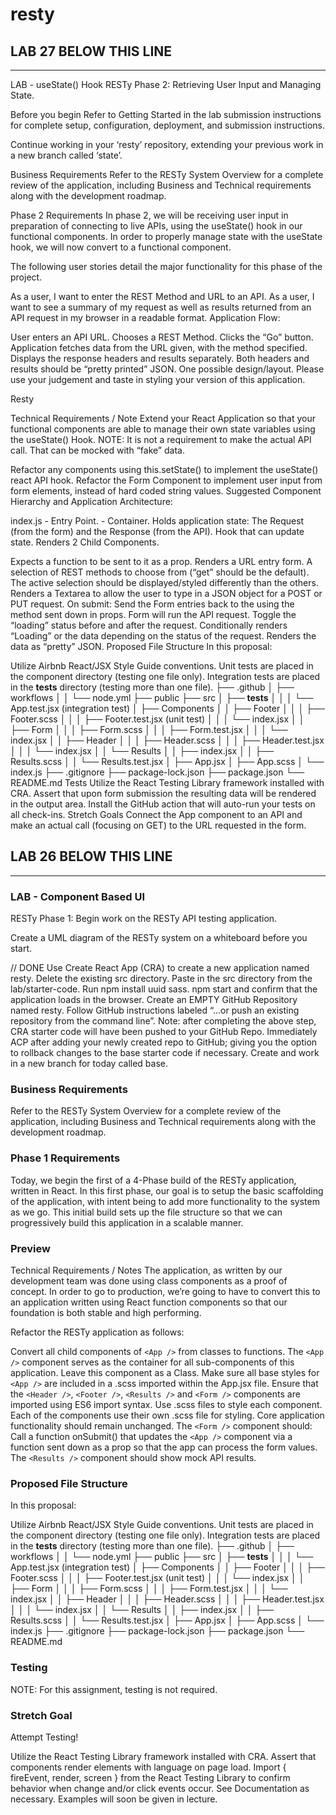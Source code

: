 # resty

## LAB 27 BELOW THIS LINE

----------------------

LAB - useState() Hook
RESTy Phase 2: Retrieving User Input and Managing State.

Before you begin
Refer to Getting Started in the lab submission instructions for complete setup, configuration, deployment, and submission instructions.

Continue working in your ‘resty’ repository, extending your previous work in a new branch called ‘state’.

Business Requirements
Refer to the RESTy System Overview for a complete review of the application, including Business and Technical requirements along with the development roadmap.

Phase 2 Requirements
In phase 2, we will be receiving user input in preparation of connecting to live APIs, using the useState() hook in our functional components. In order to properly manage state with the useState hook, we will now convert <App /> to a functional component.

The following user stories detail the major functionality for this phase of the project.

As a user, I want to enter the REST Method and URL to an API.
As a user, I want to see a summary of my request as well as results returned from an API request in my browser in a readable format.
Application Flow:

User enters an API URL.
Chooses a REST Method.
Clicks the “Go” button.
Application fetches data from the URL given, with the method specified.
Displays the response headers and results separately.
Both headers and results should be “pretty printed” JSON.
One possible design/layout. Please use your judgement and taste in styling your version of this application.

Resty

Technical Requirements / Note
Extend your React Application so that your functional components are able to manage their own state variables using the useState() Hook.
NOTE: It is not a requirement to make the actual API call. That can be mocked with “fake” data.

Refactor any components using this.setState() to implement the useState() react API hook.
Refactor the Form Component to implement user input from form elements, instead of hard coded string values.
Suggested Component Hierarchy and Application Architecture:

index.js - Entry Point.
<App /> - Container.
Holds application state: The Request (from the form) and the Response (from the API).
Hook that can update state.
Renders 2 Child Components.
<Form />
Expects a function to be sent to it as a prop.
Renders a URL entry form.
A selection of REST methods to choose from (“get” should be the default).
The active selection should be displayed/styled differently than the others.
Renders a Textarea to allow the user to type in a JSON object for a POST or PUT request.
On submit:
Send the Form entries back to the <App /> using the method sent down in props.
Form will run the API request.
Toggle the “loading” status before and after the request.
<Results />
Conditionally renders “Loading” or the data depending on the status of the request.
Renders the data as “pretty” JSON.
Proposed File Structure
In this proposal:

Utilize Airbnb React/JSX Style Guide conventions.
Unit tests are placed in the component directory (testing one file only).
Integration tests are placed in the __tests__ directory (testing more than one file).
├── .github
│   ├── workflows
│   │   └── node.yml
├── public
├── src
│   ├── __tests__
│   │   │   └── App.test.jsx (integration test)
│   ├── Components
│   │   ├── Footer
│   │   │   ├── Footer.scss
│   │   │   ├── Footer.test.jsx (unit test)
│   │   │   └── index.jsx
│   │   ├── Form
│   │   │   ├── Form.scss
│   │   │   ├── Form.test.jsx
│   │   │   └── index.jsx
│   │   ├── Header
│   │   │   ├── Header.scss
│   │   │   ├── Header.test.jsx
│   │   │   └── index.jsx
│   │   └── Results
│   │       ├── index.jsx
│   │       ├── Results.scss
│   │       └── Results.test.jsx
│   ├── App.jsx
│   ├── App.scss
│   └── index.js
├── .gitignore
├── package-lock.json
├── package.json
└── README.md
Tests
Utilize the React Testing Library framework installed with CRA.
Assert that upon form submission the resulting data will be rendered in the output area.
Install the GitHub action that will auto-run your tests on all check-ins.
Stretch Goals
Connect the App component to an API and make an actual call (focusing on GET) to the URL requested in the form.

## LAB 26 BELOW THIS LINE

----------------------

### LAB - Component Based UI

RESTy Phase 1: Begin work on the RESTy API testing application.

Create a UML diagram of the RESTy system on a whiteboard before you start.

// DONE
Use Create React App (CRA) to create a new application named resty.
Delete the existing src directory.
Paste in the src directory from the lab/starter-code.
Run npm install uuid sass.
npm start and confirm that the application loads in the browser.
Create an EMPTY GitHub Repository named resty.
Follow GitHub instructions labeled “…or push an existing repository from the command line”.
Note: after completing the above step, CRA starter code will have been pushed to your GitHub Repo.
Immediately ACP after adding your newly created repo to GitHub; giving you the option to rollback changes to the base starter code if necessary.
Create and work in a new branch for today called base.

### Business Requirements

Refer to the RESTy System Overview for a complete review of the application, including Business and Technical requirements along with the development roadmap.

### Phase 1 Requirements

Today, we begin the first of a 4-Phase build of the RESTy application, written in React. In this first phase, our goal is to setup the basic scaffolding of the application, with intent being to add more functionality to the system as we go. This initial build sets up the file structure so that we can progressively build this application in a scalable manner.

### Preview

Technical Requirements / Notes
The application, as written by our development team was done using class components as a proof of concept. In order to go to production, we’re going to have to convert this to an application written using React function components so that our foundation is both stable and high performing.

Refactor the RESTy application as follows:

Convert all child components of `<App />` from classes to functions.
The `<App />` component serves as the container for all sub-components of this application.
Leave this component as a Class.
Make sure all base styles for `<App />` are included in a .scss imported within the App.jsx file.
Ensure that the `<Header />`, `<Footer />`, `<Results />` and `<Form />` components are imported using ES6 import syntax.
Use .scss files to style each component.
Each of the components use their own .scss file for styling.
Core application functionality should remain unchanged.
The `<Form />` component should:
Call a function onSubmit() that updates the `<App />` component via a function sent down as a prop so that the app can process the form values.
The `<Results />` component should show mock API results.

### Proposed File Structure

In this proposal:

Utilize Airbnb React/JSX Style Guide conventions.
Unit tests are placed in the component directory (testing one file only).
Integration tests are placed in the __tests__ directory (testing more than one file).
├── .github
│   ├── workflows
│   │   └── node.yml
├── public
├── src
│   ├── __tests__
│   │   │   └── App.test.jsx (integration test)
│   ├── Components
│   │   ├── Footer
│   │   │   ├── Footer.scss
│   │   │   ├── Footer.test.jsx (unit test)
│   │   │   └── index.jsx
│   │   ├── Form
│   │   │   ├── Form.scss
│   │   │   ├── Form.test.jsx
│   │   │   └── index.jsx
│   │   ├── Header
│   │   │   ├── Header.scss
│   │   │   ├── Header.test.jsx
│   │   │   └── index.jsx
│   │   └── Results
│   │       ├── index.jsx
│   │       ├── Results.scss
│   │       └── Results.test.jsx
│   ├── App.jsx
│   ├── App.scss
│   └── index.js
├── .gitignore
├── package-lock.json
├── package.json
└── README.md

### Testing

NOTE: For this assignment, testing is not required.

### Stretch Goal

Attempt Testing!

Utilize the React Testing Library framework installed with CRA.
Assert that components render elements with language on page load.
Import { fireEvent, render, screen } from the React Testing Library to confirm behavior when change and/or click events occur. See Documentation as necessary. Examples will soon be given in lecture.
